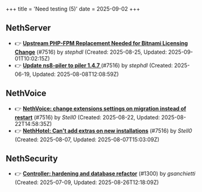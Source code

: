 +++
title = 'Need testing (5)'
date = 2025-09-02
+++

## NethServer
- :point_right: **[Upstream PHP-FPM Replacement Needed for Bitnami Licensing Change](https://github.com/NethServer/dev/issues/7610)** (#7516) by *stephdl* (Created: 2025-08-25, Updated: 2025-09-01T10:02:15Z)
- :point_right: **[Update ns8-piler to piler 1.4.7 ](https://github.com/NethServer/dev/issues/7516)** (#7516) by *stephdl* (Created: 2025-06-19, Updated: 2025-08-08T12:08:59Z)

## NethVoice
- :point_right: **[NethVoice: change extensions settings on migration instead of restart](https://github.com/NethServer/dev/issues/7606)** (#7516) by *Stell0* (Created: 2025-08-22, Updated: 2025-08-22T14:58:35Z)
- :point_right: **[NethHotel: Can't add extras on new installations](https://github.com/NethServer/dev/issues/7600)** (#7516) by *Stell0* (Created: 2025-08-07, Updated: 2025-08-07T15:03:09Z)

## NethSecurity
- :point_right: **[Controller: hardening and database refactor](https://github.com/NethServer/nethsecurity/issues/1300)** (#1300) by *gsanchietti* (Created: 2025-07-09, Updated: 2025-08-26T12:18:09Z)

